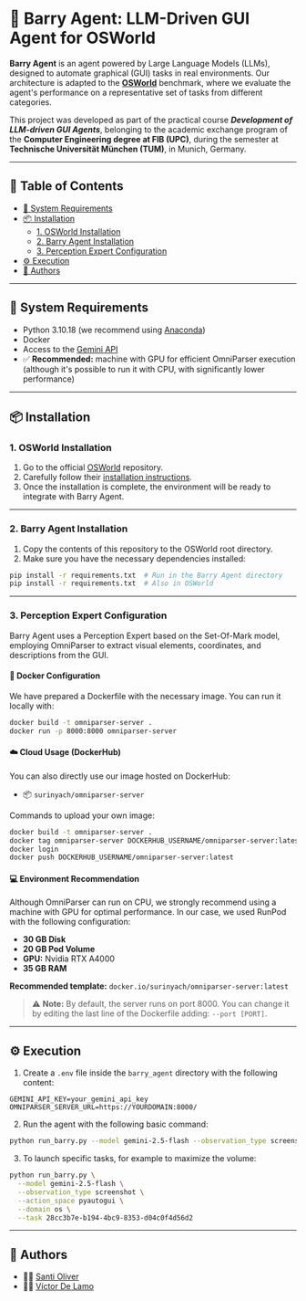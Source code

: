 # 🧠 Barry Agent: LLM-Driven GUI Agent for OSWorld

**Barry Agent** is an agent powered by Large Language Models (LLMs), designed to automate graphical (GUI) tasks in real environments. Our architecture is adapted to the **[OSWorld](https://github.com/xlang-ai/OSWorld)** benchmark, where we evaluate the agent's performance on a representative set of tasks from different categories.

This project was developed as part of the practical course _**Development of LLM-driven GUI Agents**_, belonging to the academic exchange program of the **Computer Engineering degree at FIB (UPC)**, during the semester at **Technische Universität München (TUM)**, in Munich, Germany.

---

## 🚀 Table of Contents

- [🔧 System Requirements](#-system-requirements)
- [📦 Installation](#-installation)
  - [1. OSWorld Installation](#1-osworld-installation)
  - [2. Barry Agent Installation](#2-barry-agent-installation)
  - [3. Perception Expert Configuration](#3-perception-expert-configuration)
- [⚙️ Execution](#️-execution)
- [👥 Authors](#-authors)

---

## 🔧 System Requirements

- Python 3.10.18 (we recommend using [Anaconda](https://www.anaconda.com/))
- Docker
- Access to the [Gemini API](https://ai.google.dev/)
- ✅ **Recommended:** machine with GPU for efficient OmniParser execution (although it's possible to run it with CPU, with significantly lower performance)

---

## 📦 Installation

### 1. OSWorld Installation

1. Go to the official [OSWorld](https://github.com/xlang-ai/OSWorld) repository.
2. Carefully follow their [installation instructions](https://github.com/xlang-ai/OSWorld#-installation).
3. Once the installation is complete, the environment will be ready to integrate with Barry Agent.

---

### 2. Barry Agent Installation

1. Copy the contents of this repository to the OSWorld root directory.
2. Make sure you have the necessary dependencies installed:

```bash
pip install -r requirements.txt  # Run in the Barry Agent directory
pip install -r requirements.txt  # Also in OSWorld
```

---

### 3. Perception Expert Configuration

Barry Agent uses a Perception Expert based on the Set-Of-Mark model, employing OmniParser to extract visual elements, coordinates, and descriptions from the GUI.

#### 🐳 Docker Configuration

We have prepared a Dockerfile with the necessary image. You can run it locally with:

```bash
docker build -t omniparser-server .
docker run -p 8000:8000 omniparser-server
```

#### ☁️ Cloud Usage (DockerHub)

You can also directly use our image hosted on DockerHub:

- 📦 `surinyach/omniparser-server`

Commands to upload your own image:

```bash
docker build -t omniparser-server .
docker tag omniparser-server DOCKERHUB_USERNAME/omniparser-server:latest
docker login
docker push DOCKERHUB_USERNAME/omniparser-server:latest
```

#### 💻 Environment Recommendation

Although OmniParser can run on CPU, we strongly recommend using a machine with GPU for optimal performance. In our case, we used RunPod with the following configuration:

- **30 GB Disk**
- **20 GB Pod Volume**
- **GPU:** Nvidia RTX A4000
- **35 GB RAM**

**Recommended template:** `docker.io/surinyach/omniparser-server:latest`

> ⚠️ **Note:** By default, the server runs on port 8000. You can change it by editing the last line of the Dockerfile adding: `--port [PORT]`.

---

## ⚙️ Execution

1. Create a `.env` file inside the `barry_agent` directory with the following content:

```env
GEMINI_API_KEY=your_gemini_api_key
OMNIPARSER_SERVER_URL=https://YOURDOMAIN:8000/
```

2. Run the agent with the following basic command:

```bash
python run_barry.py --model gemini-2.5-flash --observation_type screenshot --action_space pyautogui
```

3. To launch specific tasks, for example to maximize the volume:

```bash
python run_barry.py \
  --model gemini-2.5-flash \
  --observation_type screenshot \
  --action_space pyautogui \
  --domain os \
  --task 28cc3b7e-b194-4bc9-8353-d04c0f4d56d2
```

---

## 👥 Authors

- 🧑‍💻 [Santi Oliver](https://github.com/surinyach)
- 🧑‍💻 [Víctor De Lamo](https://github.com/VictorDeLamo)